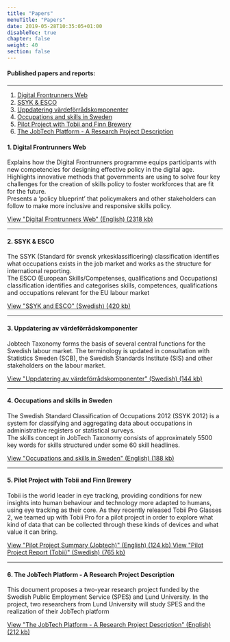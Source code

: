 ```yaml
---
title: "Papers"
menuTitle: "Papers"
date: 2019-05-28T10:35:05+01:00
disableToc: true
chapter: false
weight: 40
section: false
---
```


#### Published papers and reports:

<hr>

1. [ Digital Frontrunners Web ](#digital_frontrunners_web)
1. [ SSYK & ESCO ](#ssyk_and_esco)
1. [ Uppdatering värdeförrådskomponenter ](#uppdateringavvardeforradskomponenter)
1. [ Occupations and skills in Sweden ](#occupations_and_skills_in_sweden)
1. [ Pilot Project with Tobii and Finn Brewery ](#pilot_project_with_tobii_and_finn_brewery)
1. [ The JobTech Platform - A Research Project Description ](#the_jobtech_platform_a_research_project_description)
 
<a name="digital_frontrunners_web"></a>
#### 1. Digital Frontrunners Web

Explains how the Digital Frontrunners programme equips participants with new competencies for designing effective policy in the digital age.<br>
Highlights innovative methods that governments are using to solve four key challenges for the creation of skills policy to foster workforces that are fit for the future.<br>
Presents a ‘policy blueprint’ that policymakers and other stakeholders can follow to make more inclusive and responsive skills policy.

<a href="/pdfjs/web/viewer.html?file=/pdf/Digital_Frontrunners_Web.pdf" target="_blank" >
    <i class="fas fa-file-pdf"></i> View "Digital Frontrunners Web" (English) (2318 kb)
</a>

---

<a name="ssyk_and_esco"></a>
#### 2. SSYK & ESCO

The SSYK (Standard för svensk yrkesklassificering) classification identifies what occupations exists in the job market and works as the structure for international reporting.<br>
The ESCO (European Skills/Competenses, qualifications and Occupations) classification identifies and categorises skills, competences, qualifications and occupations relevant for the EU labour market

<a href="/pdfjs/web/viewer.html?file=/pdf/SSYK%20och%20Esco.pdf" target="_blank" >
    <i class="fas fa-file-pdf"></i> View "SSYK and ESCO" (Swedish) (420 kb)
</a>

---

<a name="uppdateringavvardeforradskomponenter"></a>
#### 3. Uppdatering av värdeförrådskomponenter

Jobtech Taxonomy forms the basis of several central functions for the Swedish labour market. The terminology is updated in consultation with Statistics Sweden (SCB), the Swedish Standards Institute (SIS) and other stakeholders on the labour market.

<a href="/pdfjs/web/viewer.html?file=/pdf/uppdateringavvardeforradskomponenter.pdf" target="_blank" >
    <i class="fas fa-file-pdf"></i> View "Uppdatering av värdeförrådskomponenter" (Swedish) (144 kb)
</a>

---

<a name="occupations_and_skills_in_sweden"></a>
#### 4. Occupations and skills in Sweden

The Swedish Standard Classification of Occupations 2012 (SSYK 2012) is a system for classifying and aggregating data about occupations in administrative registers or statistical surveys.<br>
The skills concept in JobTech Taxonomy consists of approximately 5500 key words for skills structured under some 60 skill headlines.

<a href="/pdfjs/web/viewer.html?file=/pdf/occupations_skills_Sweden.pdf" target="_blank" >
    <i class="fas fa-file-pdf"></i> View "Occupations and skills in Sweden" (English) (188 kb)
</a>

---

<a name="pilot_project_with_tobii_and_finn_brewery"></a>
#### 5. Pilot Project with Tobii and Finn Brewery

Tobii is the world leader in eye tracking, providing conditions for new insights into human behaviour and technology more adapted to humans, using eye tracking as their core. As they recently released Tobii Pro Glasses 2, we teamed up with Tobii Pro for a pilot project in order to explore what kind of data that can be collected through these kinds of devices and what value it can bring.

<a href="/pdfjs/web/viewer.html?file=/pdf/Pilot%20Project%20Summary%20(Jobtech).pdf" target="_blank" >
    <i class="fas fa-file-pdf"></i> View "Pilot Project Summary (Jobtech)" (English) (124 kb)
</a>

<a href="/pdfjs/web/viewer.html?file=/pdf/Pilot%20Project%20Report%20(Tobii).pdf" target="_blank" >
    <i class="fas fa-file-pdf"></i> View "Pilot Project Report (Tobii)" (Swedish) (765 kb)
</a>

---

<a name="the_jobtech_platform_a_research_project_description"></a>
#### 6. The JobTech Platform - A Research Project Description

This document proposes a two-year research project funded by the Swedish Public Employment Service (SPES) and Lund University. In the project, two researchers from Lund University will study SPES and the realization of their JobTech platform

<a href="/pdfjs/web/viewer.html?file=/pdf/Open_Governement_Platforms(1).pdf" target="_blank" >
    <i class="fas fa-file-pdf"></i> View "The JobTech Platform - A Research Project Description" (English) (212 kb)
</a>
